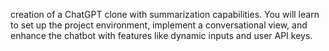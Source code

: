  creation of a ChatGPT clone with summarization capabilities. 
 You will learn to set up the project environment, implement a conversational view,
 and enhance the chatbot with features like dynamic inputs and user API keys.
